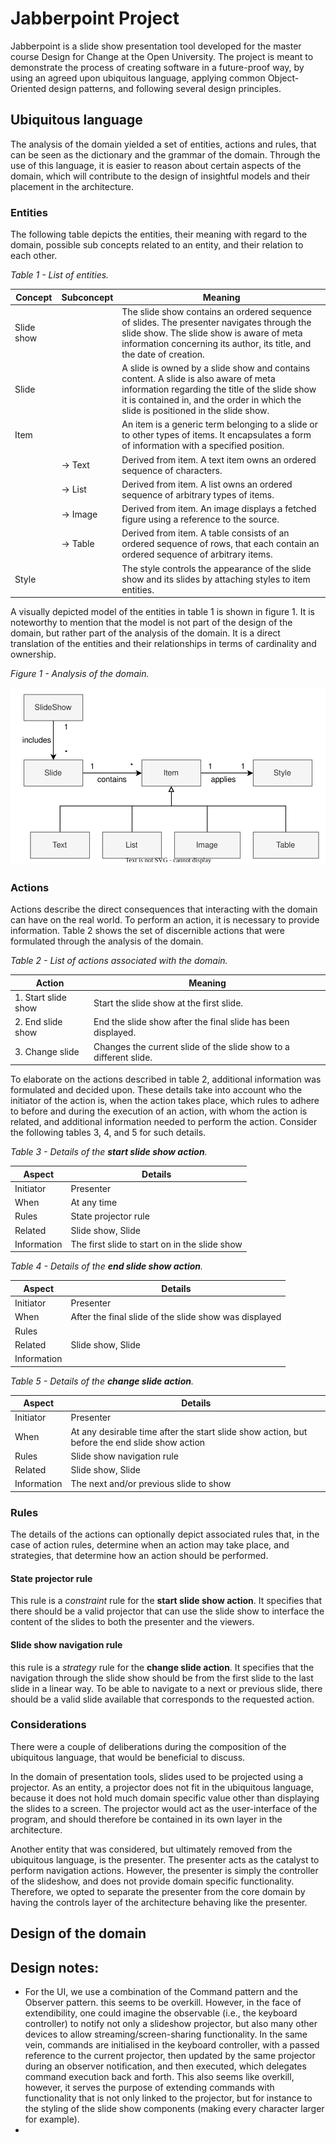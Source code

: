 # Jabberpoint Project
Jabberpoint is a slide show presentation tool developed for the master course Design for Change at the Open University. The project is meant to demonstrate the process of creating software in a future-proof way, by using an agreed upon ubiquitous language, applying common Object-Oriented design patterns, and following several design principles.

## Ubiquitous language
The analysis of the domain yielded a set of entities, actions and rules, that can be seen as the dictionary and the grammar of the domain. Through the use of this language, it is easier to reason about certain aspects of the domain, which will contribute to the design of insightful models and their placement in the architecture. 

### Entities
The following table depicts the entities, their meaning with regard to the domain, possible sub concepts related to an entity, and their relation to each other.

_Table 1 - List of entities._

| Concept    | Subconcept   | Meaning                                                                                                                                                                                                                      |
|------------|--------------|------------------------------------------------------------------------------------------------------------------------------------------------------------------------------------------------------------------------------|
| Slide show |              | The slide show contains an ordered sequence of slides. The presenter navigates through the slide show. The slide show is aware of meta information concerning its author, its title, and the date of creation.               |
| Slide      |              | A slide is owned by a slide show and contains content. A slide is also aware of meta information regarding the title of the slide show it is contained in, and the order in which the slide is positioned in the slide show. |
| Item       |              | An item is a generic term belonging to a slide or to other types of items. It encapsulates a form of information with a specified position.                                                                                  |
|            | &rarr; Text  | Derived from item. A text item owns an ordered sequence of characters.                                                                                                                                                       |
|            | &rarr; List  | Derived from item. A list owns an ordered sequence of arbitrary types of items.                                                                                                                                              |
|            | &rarr; Image | Derived from item. An image displays a fetched figure using a reference to the source.                                                                                                                                       |
|            | &rarr; Table | Derived from item. A table consists of an ordered sequence of rows, that each contain an ordered sequence of arbitrary items.                                                                                                |
| Style      |              | The style controls the appearance of the slide show and its slides by attaching styles to item entities.                                                                                                                     |

A visually depicted model of the entities in table 1 is shown in figure 1. It is noteworthy to mention that the model is not part of the design of the domain, but rather part of the analysis of the domain. It is a direct translation of the entities and their relationships in terms of cardinality and ownership. 

_Figure 1 - Analysis of the domain._

![Domain model](resources/DFC_domain_model.svg)

### Actions
Actions describe the direct consequences that interacting with the domain can have on the real world. To perform an action, it is necessary to provide information. Table 2 shows the set of discernible actions that were formulated through the analysis of the domain.

_Table 2 - List of actions associated with the domain._

| Action              | Meaning                                                           |
|---------------------|-------------------------------------------------------------------|
| 1. Start slide show | Start the slide show at the first slide.                          |
| 2. End slide show   | End the slide show after the final slide has been displayed.      |
| 3. Change slide     | Changes the current slide of the slide show to a different slide. |
 
To elaborate on the actions described in table 2, additional information was formulated and decided upon. These details take into account who the initiator of the action is, when the action takes place, which rules to adhere to before and during the execution of an action, with whom the action is related, and additional information needed to perform the action. Consider the following tables 3, 4, and 5 for such details.  

_Table 3 - Details of the **start slide show action**._

| Aspect      | Details                                       |
|-------------|-----------------------------------------------|
| Initiator   | Presenter                                     |
| When        | At any time                                   |
| Rules       | State projector rule                          |
| Related     | Slide show, Slide                             |
| Information | The first slide to start on in the slide show |

_Table 4 - Details of the **end slide show action**._

| Aspect      | Details                                               |
|-------------|-------------------------------------------------------|
| Initiator   | Presenter                                             |
| When        | After the final slide of the slide show was displayed |
| Rules       |                                                       |
| Related     | Slide show, Slide                                     |
| Information |                                                       |

_Table 5 - Details of the **change slide action**._

| Aspect      | Details                                                                                       |
|-------------|-----------------------------------------------------------------------------------------------|
| Initiator   | Presenter                                                                                     |
| When        | At any desirable time after the start slide show action, but before the end slide show action |
| Rules       | Slide show navigation rule                                                                    |
| Related     | Slide show, Slide                                                                             |
| Information | The next and/or previous slide to show                                                        |

### Rules
The details of the actions can optionally depict associated rules that, in the case of action rules, determine when an action may take place, and strategies, that determine how an action should be performed. 

#### State projector rule
This rule is a *constraint* rule for the **start slide show action**. It specifies that there should be a valid projector that can use the slide show to interface the content of the slides to both the presenter and the viewers.

#### Slide show navigation rule
this rule is a *strategy* rule for the **change slide action**. It specifies that the navigation through the slide show should be from the first slide to the last slide in a linear way. To be able to navigate to a next or previous slide, there should be a valid slide available that corresponds to the requested action.

### Considerations
There were a couple of deliberations during the composition of the ubiquitous language, that would be beneficial to discuss. 

In the domain of presentation tools, slides used to be projected using a projector. As an entity, a projector does not fit in the ubiquitous language, because it does not hold much domain specific value other than displaying the slides to a screen. The projector would act as the user-interface of the program, and should therefore be contained in its own layer in the architecture. 

Another entity that was considered, but ultimately removed from the ubiquitous language, is the presenter. The presenter acts as the catalyst to perform navigation actions. However, the presenter is simply the controller of the slideshow, and does not provide domain specific functionality. Therefore, we opted to separate the presenter from the core domain by having the controls layer of the architecture behaving like the presenter. 

## Design of the domain

## Design notes:
- For the UI, we use a combination of the Command pattern and the Observer pattern. this seems to be overkill. However, in the face of extendibility, one could imagine the observable (i.e., the keyboard controller) to notify not only a slideshow projector, but also many other devices to allow streaming/screen-sharing functionality. In the same vein, commands are initialised in the keyboard controller, with a passed reference to the current projector, then updated by the same projector during an observer notification, and then executed, which delegates command execution back and forth. This also seems like overkill, however, it serves the purpose of extending commands with functionality that is not only linked to the projector, but for instance to the styling of the slide show components (making every character larger for example).
- 
